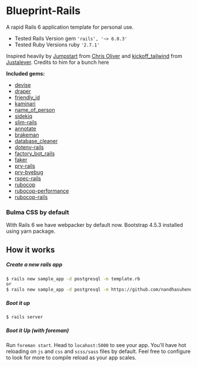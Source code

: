 # Blueprint-Rails
A rapid Rails 6 application template for personal use.
- Tested Rails Version gem `'rails', '~> 6.0.3'`
- Tested Ruby Versions ruby `'2.7.1'`

Inspired heavily by [Jumpstart](https://github.com/excid3/jumpstart) from [Chris Oliver](https://twitter.com/excid3/) and [kickoff_tailwind](https://github.com/justalever/kickoff_tailwind) from [Justalever](https://twitter.com/justalever). Credits to him for a bunch here

**Included gems:**
  - [devise](https://github.com/heartcombo/devise)
  - [draper](https://github.com/drapergem/draper)
  - [friendly_id](https://github.com/norman/friendly_id)
  - [kaminari](https://github.com/kaminari/kaminari)
  - [name_of_person](https://github.com/basecamp/name_of_person)
  - [sidekiq](https://github.com/mperham/sidekiq)
  - [slim-rails](https://github.com/slim-template/slim-rails)
  - [annotate](https://github.com/ctran/annotate_models)
  - [brakeman](https://github.com/presidentbeef/brakeman)
  - [database_cleaner](https://github.com/DatabaseCleaner/database_cleaner)
  - [dotenv-rails](https://github.com/bkeepers/dotenv/)
  - [factory_bot_rails](https://github.com/thoughtbot/factory_bot_rails)
  - [faker](https://github.com/faker-ruby/faker)
  - [pry-rails](https://github.com/rweng/pry-rails/)
  - [pry-byebug](https://github.com/deivid-rodriguez/pry-byebug)
  - [rspec-rails](https://github.com/rspec/rspec-rails)
  - [rubocop](https://github.com/rubocop-hq/rubocop)
  - [rubocop-performance](https://github.com/rubocop-hq/rubocop-performance)
  - [rubocop-rails](https://github.com/rubocop-hq/rubocop-rails)

### Bulma CSS by default
With Rails 6 we have webpacker by default now. Bootstrap 4.5.3 installed using yarn package.

## How it works
##### Create a new rails app
```bash
$ rails new sample_app -d postgresql -m template.rb
or
$ rails new sample_app -d postgresql -m https://github.com/nandhasuhendra/Blueprint-Rails/template.rb (On progress)
```

##### Boot it up
```bash
$ rails server
```

##### Boot it Up (with foreman)
Run `foreman start`. Head to `locahost:5000` to see your app. You'll have hot reloading on `js` and `css` and `scss/sass` files by default. Feel free to configure to look for more to compile reload as your app scales.
